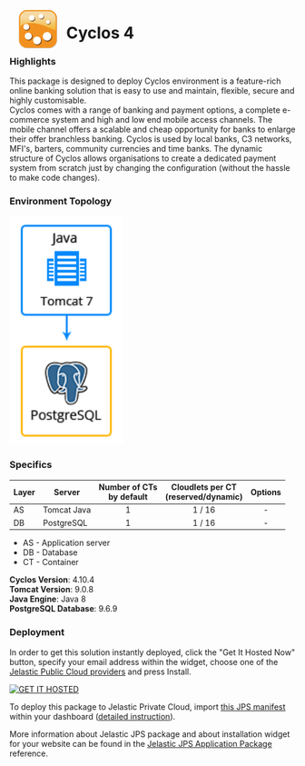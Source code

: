 <p align="left"> 
<img style="padding: 0 15px; float: left;" src="images/cyclos-logo.png" width="70">
</p>

# Cyclos 4

### Highlights
This package is designed to deploy Cyclos environment is a feature-rich online banking solution that is easy to use and maintain, flexible, secure and highly customisable.<br />
Cyclos comes with a range of banking and payment options, a complete e-commerce system and high and low end mobile access channels. The mobile channel offers a scalable and cheap opportunity for banks to enlarge their offer branchless banking.
Cyclos is used by local banks, C3 networks, MFI's, barters, community currencies and time banks. The dynamic structure of Cyclos allows organisations to create a dedicated payment system from scratch just by changing the configuration (without the hassle to make code changes).

### Environment Topology

<p align="left"> 
<img src="images/cycloc-4-environment-topology.png" width="200">
</p>

### Specifics

Layer                |     Server    | Number of CTs <br/> by default | Cloudlets per CT <br/> (reserved/dynamic) | Options
-------------------- | --------------| :----------------------------: | :---------------------------------------: | :-----:
AS                   | Tomcat Java |       1                        |           1 / 16                          | -
DB                   |    PostgreSQL      |       1                        |           1 / 16                           | -

* AS - Application server 
* DB - Database 
* CT - Container

**Cyclos Version**: 4.10.4<br/>
**Tomcat Version**: 9.0.8<br/>
**Java Engine**: Java 8<br/>
**PostgreSQL Database**: 9.6.9

### Deployment

In order to get this solution instantly deployed, click the "Get It Hosted Now" button, specify your email address within the widget, choose one of the [Jelastic Public Cloud providers](https://jelastic.cloud) and press Install.

[![GET IT HOSTED](https://raw.githubusercontent.com/jelastic-jps/jpswiki/master/images/getithosted.png)](https://jelastic.com/install-application/?manifest=https://github.com/vlobzakov/cyclos4pro-standalone/raw/master/manifest.jps)

To deploy this package to Jelastic Private Cloud, import [this JPS manifest](../../../raw/master/cyclos-4/manifest.jps) within your dashboard ([detailed instruction](https://docs.jelastic.com/environment-export-import#import)).

More information about Jelastic JPS package and about installation widget for your website can be found in the [Jelastic JPS Application Package](https://github.com/jelastic-jps/jpswiki/wiki/Jelastic-JPS-Application-Package) reference.
